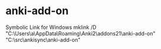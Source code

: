 # anki-add-on

Symbolic Link for Windows
mklink /D "C:\Users\a\AppData\Roaming\Anki2\addons21\anki-add-on" "C:\src\ankisync\anki-add-on"
